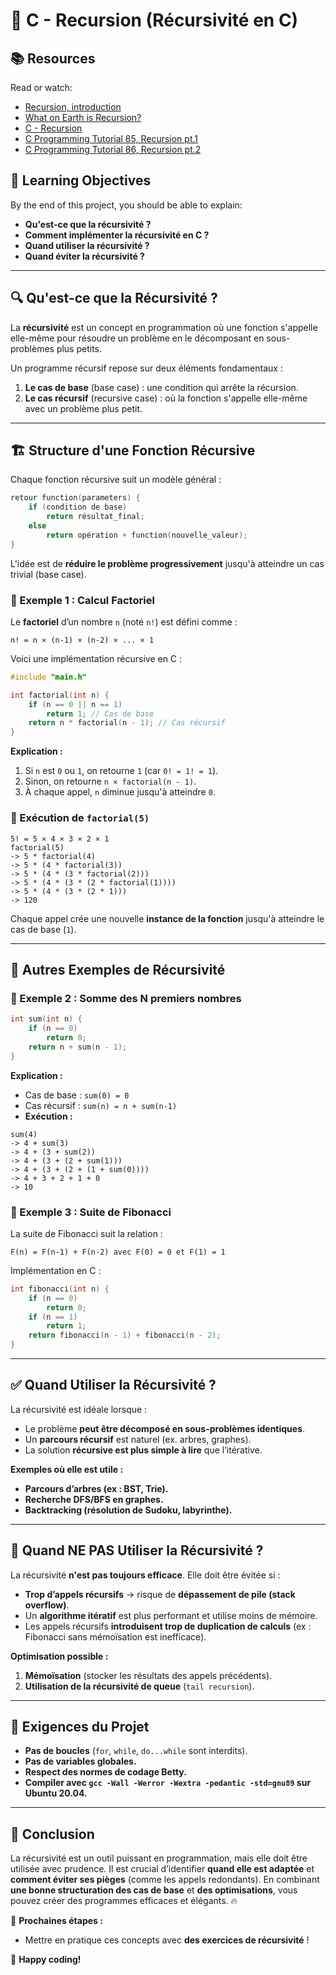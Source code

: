 # 📘 C - Recursion (Récursivité en C)

## 📚 Resources
Read or watch:
- [Recursion, introduction](#)
- [What on Earth is Recursion?](#)
- [C - Recursion](#)
- [C Programming Tutorial 85, Recursion pt.1](#)
- [C Programming Tutorial 86, Recursion pt.2](#)

## 🎯 Learning Objectives
By the end of this project, you should be able to explain:
- **Qu'est-ce que la récursivité ?**
- **Comment implémenter la récursivité en C ?**
- **Quand utiliser la récursivité ?**
- **Quand éviter la récursivité ?**

---

## 🔍 Qu'est-ce que la Récursivité ?
La **récursivité** est un concept en programmation où une fonction s'appelle elle-même pour résoudre un problème en le décomposant en sous-problèmes plus petits.

Un programme récursif repose sur deux éléments fondamentaux :
1. **Le cas de base** (base case) : une condition qui arrête la récursion.
2. **Le cas récursif** (recursive case) : où la fonction s'appelle elle-même avec un problème plus petit.

---

## 🏗 Structure d'une Fonction Récursive
Chaque fonction récursive suit un modèle général :
```c
retour function(parameters) {
    if (condition de base)
        return résultat_final;
    else
        return opération + function(nouvelle_valeur);
}
```
L'idée est de **réduire le problème progressivement** jusqu'à atteindre un cas trivial (base case).

### 🔹 Exemple 1 : Calcul Factoriel
Le **factoriel** d’un nombre `n` (noté `n!`) est défini comme :
```
n! = n × (n-1) × (n-2) × ... × 1
```
Voici une implémentation récursive en C :
```c
#include "main.h"

int factorial(int n) {
    if (n == 0 || n == 1)
        return 1; // Cas de base
    return n * factorial(n - 1); // Cas récursif
}
```
**Explication :**
1. Si `n` est `0` ou `1`, on retourne `1` (car `0! = 1! = 1`).
2. Sinon, on retourne `n × factorial(n - 1)`.
3. À chaque appel, `n` diminue jusqu'à atteindre `0`.

### 🔹 Exécution de `factorial(5)`
```
5! = 5 × 4 × 3 × 2 × 1
factorial(5)
-> 5 * factorial(4)
-> 5 * (4 * factorial(3))
-> 5 * (4 * (3 * factorial(2)))
-> 5 * (4 * (3 * (2 * factorial(1))))
-> 5 * (4 * (3 * (2 * 1)))
-> 120
```
Chaque appel crée une nouvelle **instance de la fonction** jusqu'à atteindre le cas de base (`1`).

---

## 📖 Autres Exemples de Récursivité

### 🔹 Exemple 2 : Somme des N premiers nombres
```c
int sum(int n) {
    if (n == 0)
        return 0;
    return n + sum(n - 1);
}
```
**Explication :**
- Cas de base : `sum(0) = 0`
- Cas récursif : `sum(n) = n + sum(n-1)`
- **Exécution :**
```
sum(4)
-> 4 + sum(3)
-> 4 + (3 + sum(2))
-> 4 + (3 + (2 + sum(1)))
-> 4 + (3 + (2 + (1 + sum(0))))
-> 4 + 3 + 2 + 1 + 0
-> 10
```

### 🔹 Exemple 3 : Suite de Fibonacci
La suite de Fibonacci suit la relation :
```
F(n) = F(n-1) + F(n-2) avec F(0) = 0 et F(1) = 1
```
Implémentation en C :
```c
int fibonacci(int n) {
    if (n == 0)
        return 0;
    if (n == 1)
        return 1;
    return fibonacci(n - 1) + fibonacci(n - 2);
}
```

---

## ✅ Quand Utiliser la Récursivité ?
La récursivité est idéale lorsque :
- Le problème **peut être décomposé en sous-problèmes identiques**.
- Un **parcours récursif** est naturel (ex. arbres, graphes).
- La solution **récursive est plus simple à lire** que l’itérative.

**Exemples où elle est utile :**
- **Parcours d’arbres (ex : BST, Trie).**
- **Recherche DFS/BFS en graphes.**
- **Backtracking (résolution de Sudoku, labyrinthe).**

---

## 🚨 Quand NE PAS Utiliser la Récursivité ?
La récursivité **n'est pas toujours efficace**. Elle doit être évitée si :
- **Trop d’appels récursifs** → risque de **dépassement de pile (stack overflow)**.
- Un **algorithme itératif** est plus performant et utilise moins de mémoire.
- Les appels récursifs **introduisent trop de duplication de calculs** (ex : Fibonacci sans mémoïsation est inefficace).

**Optimisation possible :**
1. **Mémoïsation** (stocker les résultats des appels précédents).
2. **Utilisation de la récursivité de queue** (`tail recursion`).

---

## 📜 Exigences du Projet
- **Pas de boucles** (`for`, `while`, `do...while` sont interdits).
- **Pas de variables globales.**
- **Respect des normes de codage Betty.**
- **Compiler avec `gcc -Wall -Werror -Wextra -pedantic -std=gnu89` sur Ubuntu 20.04.**

---

## 🚀 Conclusion
La récursivité est un outil puissant en programmation, mais elle doit être utilisée avec prudence. Il est crucial d’identifier **quand elle est adaptée** et **comment éviter ses pièges** (comme les appels redondants). En combinant **une bonne structuration des cas de base** et **des optimisations**, vous pouvez créer des programmes efficaces et élégants. 🔥

🎯 **Prochaines étapes :**
- Mettre en pratique ces concepts avec **des exercices de récursivité** !

🚀 **Happy coding!**
